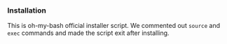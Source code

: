 ### Installation
This is oh-my-bash official installer script. We commented out `source` and `exec` commands and made the script exit after installing.